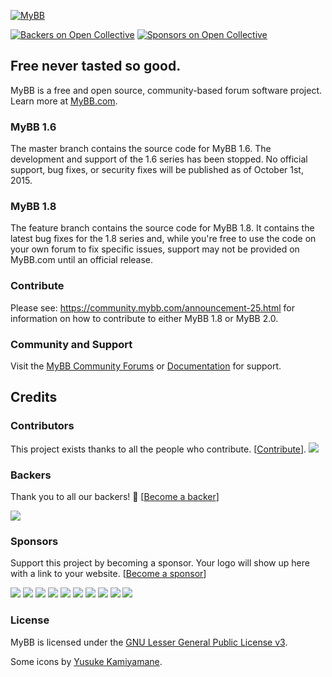 [![MyBB](https://raw.github.com/mybb/mybb/feature/images/logo.png "MyBB")](https://mybb.com "MyBB")

[![Backers on Open Collective](https://opencollective.com/mybb/backers/badge.svg)](#backers)
 [![Sponsors on Open Collective](https://opencollective.com/mybb/sponsors/badge.svg)](#sponsors) 

## Free never tasted so good.
MyBB is a free and open source, community-based forum software project. Learn more at [MyBB.com](https://mybb.com).

### MyBB 1.6

The master branch contains the source code for MyBB 1.6. The development and support of the 1.6 series has been stopped. No official support, bug fixes, or security fixes will be published as of October 1st, 2015.

### MyBB 1.8

The feature branch contains the source code for MyBB 1.8. It contains the latest bug fixes for the 1.8 series and, while you're free to use the code on your own forum to fix specific issues, support may not be provided on MyBB.com until an official release.

### Contribute

Please see: https://community.mybb.com/announcement-25.html for information on how to contribute to either MyBB 1.8 or MyBB 2.0.

### Community and Support
Visit the [MyBB Community Forums](https://community.mybb.com) or [Documentation](https://docs.mybb.com) for support.

## Credits

### Contributors

This project exists thanks to all the people who contribute. [[Contribute](CONTRIBUTING.md)].
<a href="https://github.com/mybb/mybb/graphs/contributors"><img src="https://opencollective.com/mybb/contributors.svg?width=890&button=false" /></a>


### Backers

Thank you to all our backers! 🙏 [[Become a backer](https://opencollective.com/mybb#backer)]

<a href="https://opencollective.com/mybb#backers" target="_blank"><img src="https://opencollective.com/mybb/backers.svg?width=890"></a>


### Sponsors

Support this project by becoming a sponsor. Your logo will show up here with a link to your website. [[Become a sponsor](https://opencollective.com/mybb#sponsor)]

<a href="https://opencollective.com/mybb/sponsor/0/website" target="_blank"><img src="https://opencollective.com/mybb/sponsor/0/avatar.svg"></a>
<a href="https://opencollective.com/mybb/sponsor/1/website" target="_blank"><img src="https://opencollective.com/mybb/sponsor/1/avatar.svg"></a>
<a href="https://opencollective.com/mybb/sponsor/2/website" target="_blank"><img src="https://opencollective.com/mybb/sponsor/2/avatar.svg"></a>
<a href="https://opencollective.com/mybb/sponsor/3/website" target="_blank"><img src="https://opencollective.com/mybb/sponsor/3/avatar.svg"></a>
<a href="https://opencollective.com/mybb/sponsor/4/website" target="_blank"><img src="https://opencollective.com/mybb/sponsor/4/avatar.svg"></a>
<a href="https://opencollective.com/mybb/sponsor/5/website" target="_blank"><img src="https://opencollective.com/mybb/sponsor/5/avatar.svg"></a>
<a href="https://opencollective.com/mybb/sponsor/6/website" target="_blank"><img src="https://opencollective.com/mybb/sponsor/6/avatar.svg"></a>
<a href="https://opencollective.com/mybb/sponsor/7/website" target="_blank"><img src="https://opencollective.com/mybb/sponsor/7/avatar.svg"></a>
<a href="https://opencollective.com/mybb/sponsor/8/website" target="_blank"><img src="https://opencollective.com/mybb/sponsor/8/avatar.svg"></a>
<a href="https://opencollective.com/mybb/sponsor/9/website" target="_blank"><img src="https://opencollective.com/mybb/sponsor/9/avatar.svg"></a>



### License
MyBB is licensed under the [GNU Lesser General Public License v3](https://mybb.com/about/license).


Some icons by [Yusuke Kamiyamane](http://p.yusukekamiyamane.com/).
